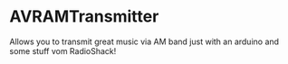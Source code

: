 AVRAMTransmitter
================

Allows you to transmit great music via AM band just with an arduino and some stuff vom RadioShack!